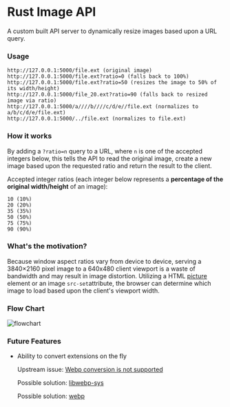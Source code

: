 # Rust Image API

A custom built API server to dynamically resize images based upon a URL query.

### Usage

```
http://127.0.0.1:5000/file.ext (original image)
http://127.0.0.1:5000/file.ext?ratio=0 (falls back to 100%)
http://127.0.0.1:5000/file.ext?ratio=50 (resizes the image to 50% of its width/height)
http://127.0.0.1:5000/file_20.ext?ratio=90 (falls back to resized image via ratio)
http://127.0.0.1:5000/a////b////c/d/e//file.ext (normalizes to a/b/c/d/e/file.ext)
http://127.0.0.1:5000/../file.ext (normalizes to file.ext)
```

### How it works

By adding a `?ratio=n` query to a URL, where `n` is one of the accepted integers below, this tells the
API to read the original image, create a new image based upon the requested ratio and return the result
to the client.

Accepted integer ratios (each integer below represents a **percentage of the original width/height** of an image):

```
10 (10%)
20 (20%)
35 (35%)
50 (50%)
75 (75%)
90 (90%)
```

### What's the motivation?

Because window aspect ratios vary from device to device, serving a 3840×2160 pixel image to a 640x480 client
viewport is a waste of bandwidth and may result in image distortion. Utilizing a HTML [picture](https://www.w3schools.com/TAGS/tag_picture.asp) element or an image
`src-set`attribute, the browser can determine which image to load based upon the client's viewport width.

### Flow Chart

![flowchart](https://i.imgur.com/m7j3XOU.png)

### Future Features

- Ability to convert extensions on the fly

  Upstream issue: [Webp conversion is not supported](https://github.com/image-rs/image/issues/582)

  Possible solution: [libwebp-sys](https://docs.rs/libwebp-sys/0.4.0/libwebp_sys/)

  Possible solution: [webp](https://docs.rs/webp/0.2.0/webp)
